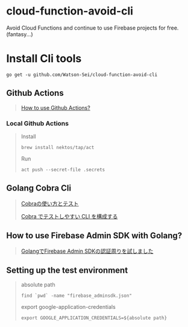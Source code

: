 # cloud-function-avoid-cli
Avoid Cloud Functions and continue to use Firebase projects for free.  (fantasy...)

# Install Cli tools
```shell script
go get -u github.com/Watson-Sei/cloud-function-avoid-cli
```

## Github Actions
> [How to use Github Actions?](https://developer.yukimonkey.com/article/20200422/)

### Local Github Actions
> Install
> ```shell
> brew install nektos/tap/act
> ```
> 
> Run
> ```shell
> act push --secret-file .secrets
> ```


## Golang Cobra Cli 
> [Cobraの使い方とテスト](https://text.baldanders.info/golang/using-and-testing-cobra/)
> 
> [Cobra でテストしやすい CLI を構成する](https://zenn.dev/spiegel/articles/20201018-cli-with-cobra-and-golang)

## How to use Firebase Admin SDK with Golang?
> [GolangでFirebase Admin SDKの認証周りを試しました](https://qiita.com/nisitanisubaru/items/3ff4e0b08b20700f408c)

## Setting up the test environment
> absolute path
> ```shell
> find `pwd` -name "firebase_adminsdk.json"
> ```
> 
> export google-application-credentials
> ```shell
> export GOOGLE_APPLICATION_CREDENTIALS=${absolute path}
> ```